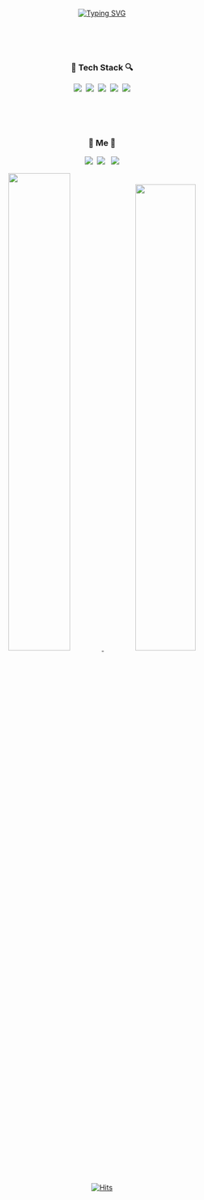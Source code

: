 <div align="center">
<br><br><br>
 
[![Typing SVG](https://readme-typing-svg.demolab.com?font=Lobster&size=30&duration=4000&pause=1000&color=4047C3&center=true&vCenter=true&width=600&lines=Hi+there%F0%9F%91%8B%2C+I'm+Hoon2%F0%9F%90%B6)](https://git.io/typing-svg)

<br><br><br>

<h3>🔎 Tech Stack 🔍</h3>
<p><img src="https://img.shields.io/badge/HTML-E34F26?style=for-the-badge&logo=html5&logoColor=white"/>&nbsp;&nbsp;<img src="https://img.shields.io/badge/CSS-1572B6?style=for-the-badge&logo=css3&logoColor=white"/>&nbsp;&nbsp;<img src="https://img.shields.io/badge/Scss-CC6699?style=for-the-badge&logo=Sass&logoColor=white"/>&nbsp;&nbsp;<img src="https://img.shields.io/badge/JavaScript-F7DF1E?style=for-the-badge&logo=JavaScript&logoColor=white"/>&nbsp;&nbsp;<img src="https://img.shields.io/badge/React-61DAFB?style=for-the-badge&logo=React&logoColor=white"/></p>

 <br><br><br>
 
 <h3>🐶 Me 🐶</h3>
 <p><a href="https://wjh2144.tistory.com/" target="_blank"><img src="https://img.shields.io/badge/My blog-000000?style=for-the-badge&logo=Tistory&logoColor=white"/></a>&nbsp;&nbsp;<img src="https://img.shields.io/badge/wjh2144@naver.com-03C75A?style=for-the-badge&logo=Naver&logoColor=white"/>&nbsp;&nbsp;
  <img src="https://img.shields.io/badge/gitHub-181717?style=for-the-badge&logo=GitHub&logoColor=white"/>
 </p>

 <a href="s">
  <img src="https://github-readme-stats.vercel.app/api?username=Jhoon2&theme=tokyonight&show_icons=true" width="49.2%" />
</a>
 
<a href="s">
  <img src="https://github-readme-stats.vercel.app/api/top-langs/?username=Jhoon2&exclude_repo=dkssud8150.github.io&layout=compact&theme=tokyonight" width=48.6% />
</a>

<br><br><br>

[![Hits](https://hits.seeyoufarm.com/api/count/incr/badge.svg?url=https%3A%2F%2Fgithub.com%2FJhoon2&count_bg=%23918FE0&title_bg=%23545454&icon=github.svg&icon_color=%23E7E7E7&title=Views&edge_flat=false)](https://hits.seeyoufarm.com)</div>

</div>

<!--
**devpla/devpla** is a ✨ _special_ ✨ repository because its `README.md` (this file) appears on your GitHub profile.

Here are some ideas to get you started:

- 🔭 I’m currently working on ...
- 🌱 I’m currently learning ...
- 👯 I’m looking to collaborate on ...
- 🤔 I’m looking for help with ...
- 💬 Ask me about ...
- 📫 How to reach me: ...
- 😄 Pronouns: ...
- ⚡ Fun fact: ...
  -->
